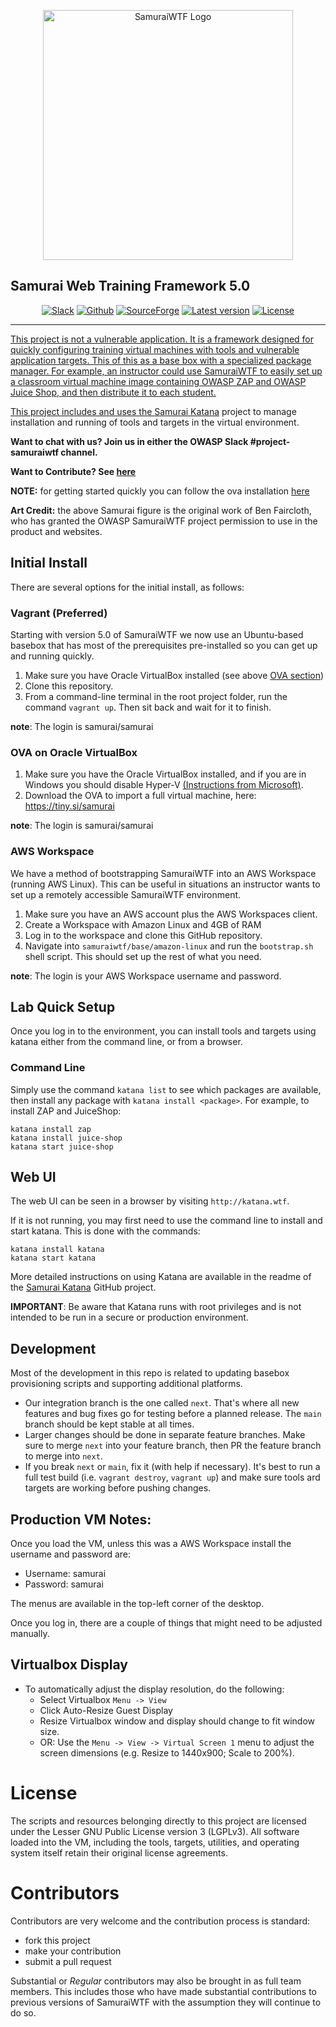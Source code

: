 <p align="center">
  <img alt="SamuraiWTF Logo" src="http://tiny.si/images/owasp_samurai_v3.png"  height="400"/>
</p>

## Samurai Web Training Framework 5.0

<p align="center">
  <a href="https://professionallyevil.slack.com/messages/samuraiwtf"> <img alt="Slack" src="https://img.shields.io/badge/chat-ProfessionallyEvil-%238c0000.svg?logo=slack" /></a>
  <a href="https://github.com/SamuraiWTF/samuraiwtf/releases"> <img alt="Github" src="https://img.shields.io/github/downloads/SamuraiWTF/samuraiwtf/total.svg?label=Github%20Downloads"/></a>
  <a href="https://github.com/SamuraiWTF/samuraiwtf"> <img alt="SourceForge" src="https://img.shields.io/sourceforge/dt/samurai.svg?label=%28Deprecated%29%20%20SourceForge%20Downloads"/></a>
  <a href="https://github.com/SamuraiWTF/samuraiwtf/releases"> <img alt="Latest version" src="https://img.shields.io/github/release/SamuraiWTF/samuraiwtf.svg" /></a>
  <a href="https://github.com/SamuraiWTF/samuraiwtf/blob/master/LICENSE" > <img alt="License" src="https://img.shields.io/badge/license-GPLv3-blue.svg" /></a>
  <a href="https://twitter.com/intent/tweet?via=secureideas&hashtags=SamuraiWTF%2CProfessionallyEvil&url=https%3A%2F%2Fsamurai.wtf"> 
</p>

----

This project is not a vulnerable application. It is a framework designed for quickly configuring training virtual machines with tools and vulnerable application targets. This of this as a base box with a specialized package manager.
For example, an instructor could use SamuraiWTF to easily set up a classroom virtual machine image containing OWASP ZAP and OWASP Juice Shop, and then distribute it to each student.

This project includes and uses the [Samurai Katana][samurai-katana-url] project to manage installation and running of tools and targets in the virtual environment. 

**Want to chat with us? Join us in either the OWASP Slack #project-samuraiwtf channel.**

**Want to Contribute? See [here](#Contributors)**

**NOTE:** for getting started quickly you can follow the ova installation [here](#OVA)

**Art Credit:** the above Samurai figure is the original work of Ben Faircloth, who has granted the OWASP SamuraiWTF project permission to use in the product and websites. 

## Initial Install
There are several options for the initial install, as follows:

### Vagrant (Preferred)
Starting with version 5.0 of SamuraiWTF we now use an Ubuntu-based basebox that has most of the prerequisites pre-installed so you can get up and running quickly.

1. Make sure you have Oracle VirtualBox installed (see above [OVA section](#OVA))
2. Clone this repository.
3. From a command-line terminal in the root project folder, run the command `vagrant up`. Then sit back and wait for it to finish.

**note**: The login is samurai/samurai

### OVA on Oracle VirtualBox
1. Make sure you have the Oracle VirtualBox installed, and if you are in Windows you should disable Hyper-V [(Instructions from Microsoft)](https://support.microsoft.com/en-us/help/3204980/virtualization-applications-do-not-work-together-with-hyper-v-device-g).
2. Download the OVA to import a full virtual machine, here: https://tiny.si/samurai

**note**: The login is samurai/samurai

### AWS Workspace
We have a method of bootstrapping SamuraiWTF into an AWS Workspace (running AWS Linux). This can be useful in situations an instructor wants to set up a remotely accessible SamuraiWTF environment.

1. Make sure you have an AWS account plus the AWS Workspaces client.
2. Create a Workspace with Amazon Linux and 4GB of RAM
3. Log in to the workspace and clone this GitHub repository.
4. Navigate into `samuraiwtf/base/amazon-linux` and run the `bootstrap.sh` shell script. This should set up the rest of what you need.

**note**: The login is your AWS Workspace username and password.

## Lab Quick Setup
Once you log in to the environment, you can install tools and targets using katana either from the command line, or from a browser.

### Command Line
Simply use the command `katana list` to see which packages are available, then install any package with `katana install <package>`. For example, to install ZAP and JuiceShop:

```shell script
katana install zap
katana install juice-shop
katana start juice-shop
```

## Web UI
The web UI can be seen in a browser by visiting `http://katana.wtf`.

If it is not running, you may first need to use the command line to install and start katana. This is done with the commands:
```shell script
katana install katana
katana start katana
```

More detailed instructions on using Katana are available in the readme of the [Samurai Katana][samurai-katana-url] GitHub project.

**IMPORTANT**: Be aware that Katana runs with root privileges and is not intended to be run in a secure or production environment.

## Development
Most of the development in this repo is related to updating basebox provisioning scripts and supporting additional platforms.


- Our integration branch is the one called `next`. That's where all new features and bug fixes go for testing before a planned release.  The `main` branch should be kept stable at all times.
- Larger changes should be done in separate feature branches.  Make sure to merge `next` into your feature branch, then PR the feature branch to merge into `next`.
- If you break `next` or `main`, fix it (with help if necessary). It's best to run a full test build (i.e. `vagrant destroy`, `vagrant up`) and make sure tools ard targets are working before pushing changes.

## Production VM Notes:
Once you load the VM, unless this was a AWS Workspace install the username and password are:

- Username: samurai
- Password: samurai

The menus are available in the top-left corner of the desktop.

Once you log in, there are a couple of things that might need to be adjusted manually.

## Virtualbox Display
- To automatically adjust the display resolution, do the following:
	- Select Virtualbox `Menu -> View`
	- Click Auto-Resize Guest Display
	- Resize Virtualbox window and display should change to fit window size.
	- OR: Use the `Menu -> View -> Virtual Screen 1` menu to adjust the screen dimensions (e.g. Resize to 1440x900; Scale to 200%). 

# License
The scripts and resources belonging directly to this project are licensed under the Lesser GNU Public License version 3 (LGPLv3).
All software loaded into the VM, including the tools, targets, utilities, and operating system itself retain their original license agreements.


# Contributors
Contributors are very welcome and the contribution process is standard:

  * fork this project
  * make your contribution
  * submit a pull request
  
Substantial or *Regular* contributors may also be brought in as full team members. This includes those who have made substantial contributions to previous versions of SamuraiWTF with the assumption they will continue to do so.

[samurai-katana-url]: https://github.com/SamuraiWTF/katana
